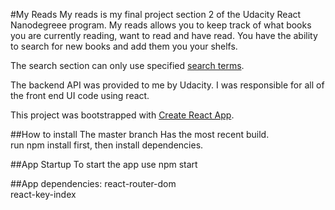 #My Reads
My reads is my final project section 2 of the Udacity React Nanodegreee program.  My reads allows you to keep track of what books you are currently reading, want to read and have read. You have the ability to search for new books and add them you your shelfs.

The search section can only use specified [search terms](https://github.com/udacity/reactnd-project-myreads-starter/blob/master/SEARCH_TERMS.md). 

The backend API was provided to me by Udacity.  I was responsible for all of the front end UI code using react.

This project was bootstrapped with [Create React App](https://github.com/facebookincubator/create-react-app).

##How to install
The master branch Has the most recent build.  
run npm install first, then install dependencies.

##App Startup
To start the app use npm start

##App dependencies:
react-router-dom\
react-key-index


